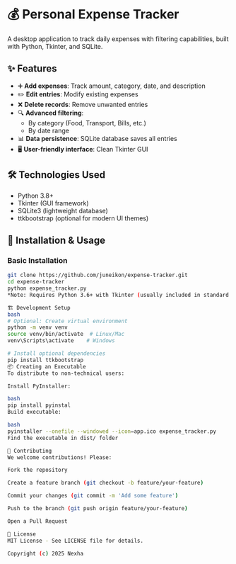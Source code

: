 # 💰 Personal Expense Tracker

A desktop application to track daily expenses with filtering capabilities, built with Python, Tkinter, and SQLite.

## ✨ Features

- ➕ **Add expenses**: Track amount, category, date, and description
- ✏️ **Edit entries**: Modify existing expenses
- ❌ **Delete records**: Remove unwanted entries
- 🔍 **Advanced filtering**:
  - By category (Food, Transport, Bills, etc.)
  - By date range
- 📊 **Data persistence**: SQLite database saves all entries
- 🖥️ **User-friendly interface**: Clean Tkinter GUI

## 🛠️ Technologies Used

- Python 3.8+
- Tkinter (GUI framework)
- SQLite3 (lightweight database)
- ttkbootstrap (optional for modern UI themes)

## 🚀 Installation & Usage

### Basic Installation
```bash
git clone https://github.com/juneikon/expense-tracker.git
cd expense-tracker
python expense_tracker.py
*Note: Requires Python 3.6+ with Tkinter (usually included in standard Python installation)*

🏗️ Development Setup
bash
# Optional: Create virtual environment
python -m venv venv
source venv/bin/activate  # Linux/Mac
venv\Scripts\activate    # Windows

# Install optional dependencies
pip install ttkbootstrap
📦 Creating an Executable
To distribute to non-technical users:

Install PyInstaller:

bash
pip install pyinstal
Build executable:

bash
pyinstaller --onefile --windowed --icon=app.ico expense_tracker.py
Find the executable in dist/ folder

🤝 Contributing
We welcome contributions! Please:

Fork the repository

Create a feature branch (git checkout -b feature/your-feature)

Commit your changes (git commit -m 'Add some feature')

Push to the branch (git push origin feature/your-feature)

Open a Pull Request

📜 License
MIT License - See LICENSE file for details.

Copyright (c) 2025 Nexha